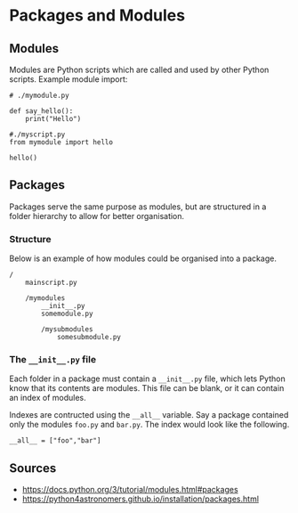 Packages and Modules
====================

Modules
-------

Modules are Python scripts which are called and used by other Python scripts. Example module import:

```
# ./mymodule.py

def say_hello():
    print("Hello")
```

```
#./myscript.py
from mymodule import hello

hello()
```

Packages
--------

Packages serve the same purpose as modules, but are structured in a folder hierarchy to allow for better organisation.

### Structure

Below is an example of how modules could be organised into a package.

```
/
    mainscript.py

    /mymodules
        __init__.py
        somemodule.py

        /mysubmodules
            somesubmodule.py
```    

### The `__init__.py` file

Each folder in a package must contain a `__init__.py` file, which lets Python know that its contents are modules. This file can be blank, or it can contain an index of modules.

Indexes are contructed using the `__all__` variable. Say a package contained only the modules `foo.py` and `bar.py`. The index would look like the following.

```
__all__ = ["foo","bar"]
```

Sources
-------

- https://docs.python.org/3/tutorial/modules.html#packages
- https://python4astronomers.github.io/installation/packages.html
